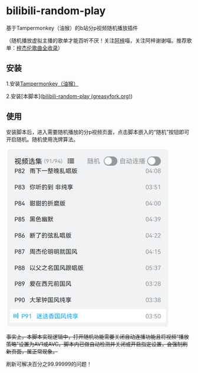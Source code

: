 # bilibili-random-play



基于Tampermonkey（油猴）的b站分p视频随机播放插件

（随机播放虚拟主播的歌单才能百听不厌！关注[阿梓](https://space.bilibili.com/7706705/)喵，关注阿梓谢谢喵。推荐歌单：[梓杰伦歌曲全收录](https://www.bilibili.com/video/BV19P4y1P75w)）

## 安装

1.安装[Tampermonkey（油猴）](https://www.tampermonkey.net/)

2.安装[本脚本]([bilibili-random-play (greasyfork.org)](https://greasyfork.org/zh-CN/scripts/469248-bilibili-random-play))

## 使用

安装脚本后，进入需要随机播放的分p视频页面，点击脚本嵌入的“随机”按钮即可开启随机。随机使用洗牌算法。

![image-example](example.png)

~~事实上，本脚本实现逻辑中，打开随机功能需要关闭自动连播功能且将视频“播放策略”设置为AV1或AVC。脚本内已做自动检测并关闭或开启指定设置，会强制刷新页面，属正常现象。~~

刷新可解决百分之99.99999的问题！